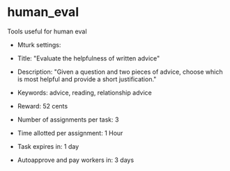 # human_eval

Tools useful for human eval

* Mturk settings:

* Title: "Evaluate the helpfulness of written advice"
* Description: "Given a question and two pieces of advice, choose which is most helpful and provide a short justification."
* Keywords: advice, reading, relationship advice
* Reward: 52 cents
* Number of assignments per task: 3
* Time allotted per assignment: 1 Hour
* Task expires in: 1 day
* Autoapprove and pay workers in: 3 days